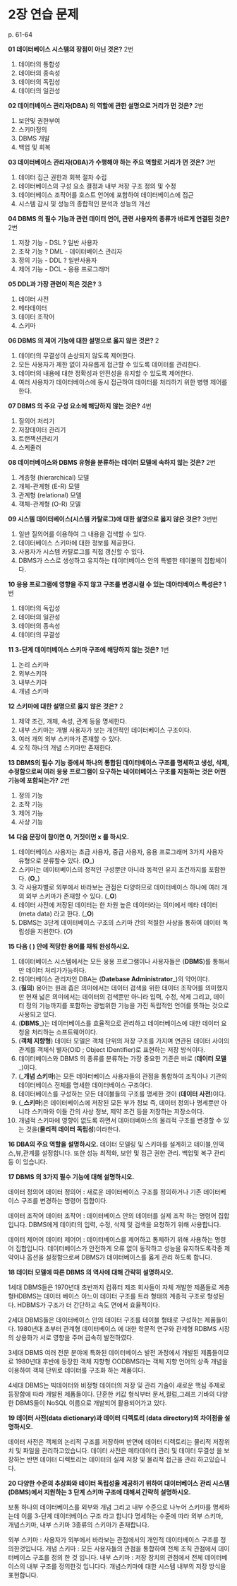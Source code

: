 # 2장 연습 문제

p. 61-64

**01 데이터베이스 시스템의 장점이 아닌 것은?** 2번

1. 데이터의 통합성
2. 데이터의 종속성
3. 데이터의 독립성
4. 데이터의 일관성

**02 데이터베이스 관리자(DBA) 의 역할에 관한 설명으로 거리가 먼 것은?** 2번

1. 보안및 권한부여
2. 스키마정의
3. DBMS 개발
4. 백업 및 회복

**03 데이터베이스 관리자(OBA)가 수행해야 하는 주요 역할로 거리가 먼 것은?**   3번

1. 데이터 집근 권한과 회복 절차 수립
2. 데이터베이스의 구성 요소 결정과 내부 저장 구조 정의 및 수정
3. 데이터베이스 조작어를 호스트 언어에 포함하여 데이터베이스에 접근
4. 시스템 감시 및 성능의 종합적인 분석과 성능의 개선

**04 DBMS 의 필수 기능과 관런 데이터 언어, 관련 사용자의 종류가 바르게 연결된 것은?**  2번

1. 저장 기능 - DSL ? 일반 사용자
2. 조작 기능 ? DML - 데이터베이스 관리자
3. 정의 기능 - DDL ? 일반사용자
4. 제어 기능 - DCL - 옹용 프로그래머

**05 DDL과 가장 관련이 적은 것은?**  3

1. 데이터 사전
2. 메타데이터
3. 데이터 조작어
4. 스키마

**06 DBMS 의 제어 기능에 대한 설명으로 옳지 않은 것은?** 2

1. 데이터의 무결성이 손상되지 않도록 제어한다.
2. 모든 사용자가 제한 없이 자유롭게 접근할 수 있도록 데이터를 관리한다.
3. 데이터의 내용에 대한 정확성과 안전성을 유지할 수 있도록 제어한다.
4. 여러 사용자가 데이터베이스에 동시 접근하여 데이터를 처리하기 위한 병행 제어를 한다.

**07 DBMS 의 주요 구성 요소에 해당하지 않는 것은?** 4번

1. 질의어 처리기
2. 저장데이터 관리기
3. 트랜잭션관리기
4. 스케줄러

**08 데이터베이스와 DBMS 유형을 분류하는 데이터 모델에 속하지 않는 것은?** 2번

1. 계층형 (hierarchical) 모델
2. 개체-관계형 (E-R) 모델
3. 관계형 (relational) 모델
4. 객체-관계형 (O-R) 모델

**09 시스템 데이터베이스(시스템 카탈로그)에 대한 설명으로 옳지 않은 것은?** 3번번

1. 일반 질의어를 이용하여 그 내용을 검색할 수 있다.
2. 데이터베이스 스키마에 대한 정보를 제공한다.
3. 사용자가 시스템 카탈로그를 직접 갱신할 수 있다.
4. DBMS가 스스로 생성하고 유지하는 데이터베이스 안의 특별한 테이불의 집합체이다.

**10 응용 프로그램에 영향을 주지 않고 구조를 변경시컬 수 있는 데아터베이스 특성은?**  1번

1. 데이터의 독립성
2. 데이터의 일관성
3. 데이터의 종속성
4. 데이터의 무결성

**11 3-단계 데이터베이스 스키마 구조에 해당하지 않는 것은?** 1번

1. 논리 스키마
2. 외부스키마
3. 내부스키마
4. 개념 스키마

**12 스키마에 대한 설명으로 옳지 않은 것은?** 2

1. 제약 조건, 개체, 속성, 관계 등을 명세한다.
2. 내부 스키마는 개별 사용자가 보는 개인적인 데이터베이스 구조이다.
3. 여러 개의 외부 스키마가 존재할 수 있다.
4. 오직 하나의 개념 스키마만 존재한다.

**13 DBMS의 필수 기능 중에셔 하나의 통합된 데이터베이스 구조를 명세하고 생성, 삭제, 수정함으로써 여러 응용 프로그램이 요구하는 네이터베이스 구조를 지원하는 것은 어떤 기능에 포함되는가?** 2번

1. 정의 기능
2. 조작 기능
3. 제어 기능
4. 사상 기능

**14 다음 문장이 참이면 0, 거짓이먼 x 를 하시오.**

1. 데이터베이스 사용자는 초급 사용자, 중급 사용자, 웅용 프로그래머 3가지 사용자 유형으로 분류할수 있다. (__O___)
2. 스키마는 데이터베이스의 정적인 구성뿐만 아니라 동적인 유지 조건까지를 포함한다. (__O___)
3. 각 사용자별로 외부에서 바라보는 관점은 다양하므로 데이터베이스 하나에 여러 개의 외부 스키마가 존재할 수 있다. (___O__)
4. 데이터 사전에 저장된 데이터는 한 차원 높은 데이터라는 의미에서 메타 데이터 (meta data) 라고 한다. (___O__)
5. DBMS는 3단계 데이터베이스 구조의 스키마 간의 적절한 사상을 통하여 데이터 독립성을 지원한다. (_O_)

**15 다음 ( ) 안에 적당한 용어를 채워 완성하시오.**

1. 데이터베이스 시스템에서는 모든 웅용 프로그램이나 사용자들은 (__DBMS__)를 통해서만 데이터 처리가가능하다.
2. 데이터베이스 관리자인 DBA는 (__Datebase Administrator___)의 약어이다.
3. (__질의__) 용어는 원래 좁은 의미에서는 데이터 검색을 위한 데이터 조작어를 의미했지만 현재 넓은 의미에서는 데이터의 검색뿐만 아니라 입력, 수정, 삭제 그리고, 데이터 정의 기능까지를 포함하는 광범위한 기능을 가진 독립적인 언어를 뜻하는 것으로 사용되고 있다.
4. (__DBMS___)는 데이터베이스를 효율적으로 관리하고 데이터베이스에 대한 데이터 요청을 처리하는 소프트웨어이다.
5. (__객체 지향형__) 데이터 모델은 객체 단위의 저장 구조를 가지며 연관된 데이터 사이의 관계를 객체식 별자(OID ; Object IDentifier)로 표현하는 저장 방식이다.
6. 데이터베이스와 DBMS 의 종류를 분류하는 가장 중요한 기준은 바로 (__데이터 모델___)이다.
7. (___개념 스키마__)는 모든 데아터베이스 사용자들의 관점을 통합하여 조직이나 기관의 데이터베이스 전체를 명세한 데이터베이스 구조아다.
8. 데이터베이스를 구성하는 모든 데이불들의 구조를 명세한 것이 (__데이터 사전__)이다.
9. (___스키마__)은 데이터베이스에 저장된 모든 부가 정보 즉, 데이터 정의나 명세뿐만 아니라 스키마와 이들 간의 사상 정보, 제약 조건 등을 저장하는 저장소이다.
10. 개념적 스키마에 영향이 없도록 하면서 데아터베아스의 물리적 구조를 변경할 수 있는 것을(__물리적 데이터 독립성__)이라한다.

**16 DBA의 주요 역할을 설명하시오.**
데이터 모델링 및 스키마를 설계하고 테이블,인덱스,뷰,관계를 설정합니다. 또한 성능 최적화, 보안 및 접근 권한 관리. 백업및 복구 관리 등 이 있습니다.

**17 DBMS 의 3가지 필수 기능에 대해 설명하시오.**

데이터 정의어
데이터 정의어 : 새로운 데이터베이스 구조를 정의하거나 기존 데이터베이스 구조를 변경하는 명령어 집합이다.

데이터 조작어
데이터 조작어 :  데이터베이스 안의 데이터를 실제 조작 하는 명령어 집합입니다.
DBMS에게 데이터의 입력, 수정, 삭제 및 검색을 요청하기 위해 사용합니다. 

데이터 제어어
데이터 제어어 : 데이터베이스를 제어하고 통제하기 위해 사용하는 명령어 집합입니다.
데이터베이스가 안전하게 오류 없이 동작하고 성능을 유지하도록각종 제약이나 옵션을 설정함으로써 DBMS가 데이터베이스를 옳게 관리 하도록 합니다.

**18 데이터 모델에 따른 DBMS 의 역사에 대해 간략히 설명하시오.**

1세대 DBMS들은 1970년대 초반까지 컴퓨터 제조 회사들이 자체 개발한 제품들로 계층형HDBMS는 데이터 베이스 아느이 데이터 구조를 트라 형태의 계층적 구조로 형성된다. HDBMS가 구조가 더 간단하고 속도 면에서 효율적이다.

2세대 DBMS들은 데이터베이스 안의 데이터 구조를 테이블 형태로 구성하는 제품들이다. 1980년대 초부터 관계형 데이터베이스 에 대한 학문적 연구와 관계형 RDBMS 시장의 상용화가 서로 영향을 주며 급속히 발전하였다.

3세대 DBMS 여러 전문 분야에 특화된 데이터베이스 발전 과정에서 개발된 제품들이므로 1980년대 후반에 등장한 객체 지향형 OODBMS라는 객체 지향 언어의 상족 개념을 이용하여 객체 단위로 데이터를 구조화 하는 제품이다.

4세대 DBMS는 빅데이터와 비정형 데이터의 저장 및 관리 기술이 새로운 핵심 주제로 등장함에 따라 개발된 제품들이다.
단훈한 키값 형식부터 문서,컬럼,그래프 기바의 다양한 DBMS들이 NoSQL 이름으로 개발되어 활용되어가고 있다.


**19 데이터 사전(data dictionary)과 데이터 디렉토리 (data directory)의 차이점을 설명하시오.**

데이터 사전은  객체의 논리적 구조를 저장하며 반면에 데이터 디렉토리는 물리적 저장위치 및 파일을 관리하고있습니다.
데이터 사전은 메타데이터 관리 및 데이터 무결성 을 보장하는 반면 데이터 디렉토리는 데이터의 실제 저장 및 물리적 접근을 관리 하고있습니다.

**20 다양한 수준의 추상화와 테이터 독립성율 제공하기 위하여 대이터베이스 관리 시스템 (DBMS)에서 지원하는 3 단계 스키마 구조에 대해셔 간략히 설명하시오.**

보통 하나의 데이터베이스를 외부와 개념 그리고 내부 수준으로 나누어 스키마를 명세하는데 이를 3-단계 데이터베이스 구조 라고 합니다 명세하는 수준에 따라 외부 스키마, 개념스키마, 내부 스키마 3종류의 스키마가 존재합니다.

외부 스키마 : 사용자가 외부에서 바라보는 관점에서의 개인적 데이터베이스 구조를 정의한것입니다.
개념 스키마 : 모든 사용자들의 관점을 통합하여 전체 조직 관점에서 데이터베이스 구조를 정의 한 것 입니다.
내부 스키마 : 저장 장치의 관점에서 전체 데이터베이스의 내부 구조를 정의한것 입니다다. 개념스키마에 대한 시스템 내부의 저장 방식을 표현합니다.


